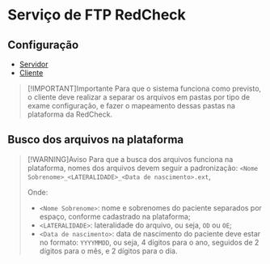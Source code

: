 # Serviço de FTP RedCheck

## Configuração

- [Servidor](./servidor/README.md)
- [Cliente](./cliente/README.md)

> [!IMPORTANT]Importante
> Para que o sistema funciona como previsto, o cliente deve realizar a separar os
> arquivos em pastas por tipo de exame configuração, e fazer o mapeamento dessas pastas
> na plataforma da RedCheck.

## Busco dos arquivos na plataforma

> [!WARNING]Aviso
> Para que a busca dos arquivos funciona na plataforma, nomes dos arquivos devem seguir a padronização:
> `<Nome Sobrenome>_<LATERALIDADE>_<Data de nascimento>.ext`,
>
> Onde:
>
> - `<Nome Sobrenome>`: nome e sobrenomes do paciente separados por espaço, conforme cadastrado na plataforma;
> - `<LATERALIDADE>`: lateralidade do arquivo, ou seja, `OD` ou `OE`;
> - `<Data de nascimento>`: data de nascimento do paciente deve estar no formato: `YYYYMMDD`,
> ou seja, 4 dígitos para o ano, seguidos de 2 dígitos para o mês, e 2 dígitos para o dia.
